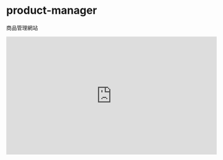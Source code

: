 # product-manager
商品管理網站
<iframe width="560" height="315" src="https://youtu.be/dB9ydlzfHOs" frameborder="0" allow="accelerometer; autoplay; clipboard-write; encrypted-media; gyroscope; picture-in-picture" allowfullscreen></iframe>
